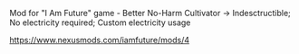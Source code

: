 Mod for "I Am Future" game - Better No-Harm Cultivator -> Indesctructible; No electricity required; Custom electricity usage

https://www.nexusmods.com/iamfuture/mods/4
